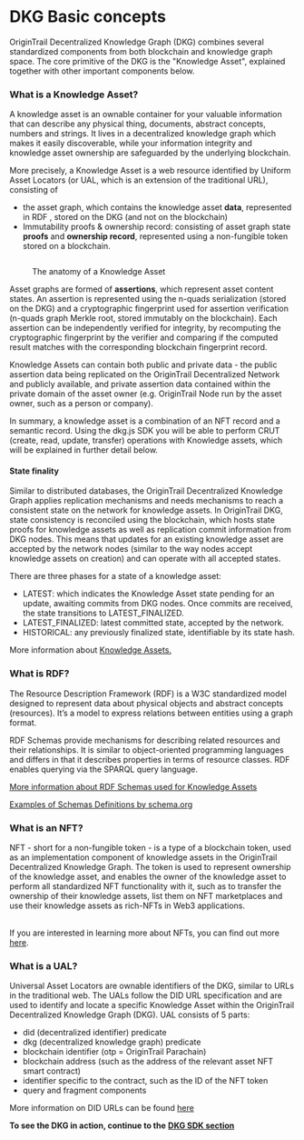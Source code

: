 # DKG Basic concepts

OriginTrail Decentralized Knowledge Graph (DKG) combines several standardized components from both blockchain and knowledge graph space. The core primitive of the DKG is the "Knowledge Asset", explained together with other important components below.

### What is a Knowledge Asset?

A knowledge asset is an ownable container for your valuable information that can describe any physical thing, documents, abstract concepts, numbers and strings. It lives in a decentralized knowledge graph which makes it easily discoverable, while your information integrity and knowledge asset ownership are safeguarded by the underlying blockchain.

More precisely, a Knowledge Asset is a web resource identified by Uniform Asset Locators (or UAL, which is an extension of the traditional URL), consisting of

* the asset graph, which contains the knowledge asset **data**, represented in RDF , stored on the DKG (and not on the blockchain)
* Immutability proofs & ownership record: consisting of asset graph state **proofs** and **ownership record**, represented using a non-fungible token stored on a blockchain.

<figure><img src="https://lh4.googleusercontent.com/Cr4oefUxDeNxFWsnoJzp9b_N3aaQ85W8UUJJ8psliceQqM5X4SxSWNlKgij_UrkNXcsI6Re50hYOWBbIO8lMc5oNPRGVVfM6PeptRfb40DavCxR7Kl33eud6gZ51WIqh90acwVR-L_EZQpv6Aer9bog" alt=""><figcaption><p>The anatomy of a Knowledge Asset</p></figcaption></figure>

Asset graphs are formed of **assertions**, which represent asset content states. An assertion is represented using the n-quads serialization (stored on the DKG) and a cryptographic fingerprint used for assertion verification (n-quads graph Merkle root, stored immutably on the blockchain). Each assertion can be independently verified for integrity, by recomputing the cryptographic fingerprint by the verifier and comparing if the computed result matches with the corresponding blockchain fingerprint record.

Knowledge Assets can contain both public and private data - the public assertion data being replicated on the OriginTrail Decentralized Network and publicly available, and private assertion data contained within the private domain of the asset owner (e.g. OriginTrail Node run by the asset owner, such as a person or company).

In summary, a knowledge asset is a combination of an NFT record and a semantic record. Using the dkg.js SDK you will be able to perform CRUT (create, read, update, transfer) operations with Knowledge assets, which will be explained in further detail below.

#### State finality

Similar to distributed databases, the OriginTrail Decentralized Knowledge Graph applies replication mechanisms and needs mechanisms to reach a consistent state on the network for knowledge assets. In OriginTrail DKG, state consistency is reconciled using the blockchain, which hosts state proofs for knowledge assets as well as replication commit information from DKG nodes. This means that updates for an existing knowledge asset are accepted by the network nodes (similar to the way nodes accept knowledge assets on creation) and can operate with all accepted states.

There are three phases for a state of a knowledge asset:

* LATEST: which indicates the Knowledge Asset state pending for an update, awaiting commits from DKG nodes. Once commits are received, the state transitions to LATEST\_FINALIZED.
* LATEST\_FINALIZED: latest committed state, accepted by the network.
* HISTORICAL: any previously finalized state, identifiable by its state hash.



More information about [Knowledge Assets.](knowledge-assets.md)

### What is RDF?

The Resource Description Framework (RDF) is a W3C standardized model designed to represent data about physical objects and abstract concepts (resources). It’s a model to express relations between entities using a graph format.

RDF Schemas provide mechanisms for describing related resources and their relationships. It is similar to object-oriented programming languages and differs in that it describes properties in terms of resource classes. RDF enables querying via the SPARQL query language.

[More information about RDF Schemas used for Knowledge Assets](knowledge-assets.md)

[Examples of Schemas Definitions by schema.org](https://schema.org/docs/schemas.html)

### What is an NFT?

NFT - short for a non-fungible token - is a type of a blockchain token, used as an implementation component of knowledge assets in the OriginTrail Decentralized Knowledge Graph. The token is used to represent ownership of the knowledge asset, and enables the owner of the knowledge asset to perform all standardized NFT functionality with it, such as to transfer the ownership of their knowledge assets, list them on NFT marketplaces and use their knowledge assets as rich-NFTs in Web3 applications.

\
If you are interested in learning more about NFTs, you can find out more [here](https://en.wikipedia.org/wiki/Non-fungible\_token).

### What is a UAL?

Universal Asset Locators are ownable identifiers of the DKG, similar to URLs in the traditional web. The UALs follow the DID URL specification and are used to identify and locate a specific Knowledge Asset within the OriginTrail Decentralized Knowledge Graph (DKG). UAL consists of 5 parts:

* did (decentralized identifier) predicate
* dkg (decentralized knowledge graph) predicate
* blockchain identifier (otp = OriginTrail Parachain)
* blockchain address (such as the address of the relevant asset NFT smart contract)
* identifier specific to the contract, such as the ID of the NFT token
* query and fragment components

More information on DID URLs can be found [here](https://www.w3.org/TR/did-core/#did-url-syntax)



**To see the DKG in action, continue to the** [**DKG SDK section**](dkg-sdk/)
